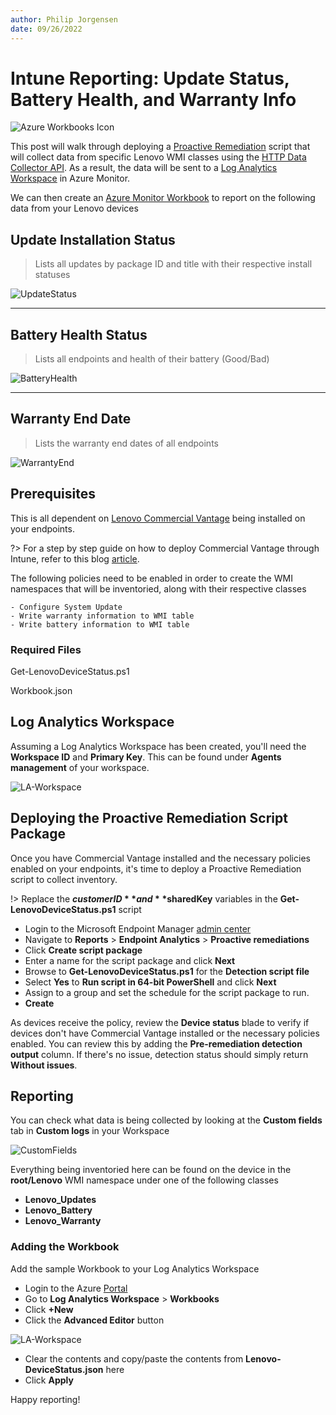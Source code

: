 ```yaml
---
author: Philip Jorgensen
date: 09/26/2022
---
```


# Intune Reporting: Update Status, Battery Health, and Warranty Info

![Azure Workbooks Icon](../img/2022/log_analytics_device_health/azure-workbooks.png)

This post will walk through deploying a [Proactive Remediation](https://learn.microsoft.com/mem/analytics/proactive-remediations) script that will collect data from specific Lenovo WMI classes using the [HTTP Data Collector API](https://learn.microsoft.com/azure/azure-monitor/logs/data-collector-api). As a result, the data will be sent to a [Log Analytics Workspace](https://learn.microsoft.com/azure/azure-monitor/logs/log-analytics-workspace-overview) in Azure Monitor.

We can then create an [Azure Monitor Workbook](https://learn.microsoft.com/azure/azure-monitor/visualize/workbooks-overview) to report on the following data from your Lenovo devices

## Update Installation Status

> Lists all updates by package ID and title with their respective install statuses

![UpdateStatus](../img/2022/log_analytics_device_health/image1.jpg)

---

## Battery Health Status

> Lists all endpoints and health of their battery (Good/Bad)

![BatteryHealth](../img/2022/log_analytics_device_health/image2.jpg)

---

## Warranty End Date

> Lists the warranty end dates of all endpoints

![WarrantyEnd](../img/2022/log_analytics_device_health/image3.jpg)

## **Prerequisites**

This is all dependent on [Lenovo Commercial Vantage](https://support.lenovo.com/solutions/hf003321-lenovo-vantage-for-enterprise) being installed on your endpoints.

?> For a step by step guide on how to deploy Commercial Vantage through Intune, refer to this blog [article](https://blog.lenovocdrt.com/#/2020/cv_intune_deploy).

The following policies need to be enabled in order to create the WMI namespaces that will be inventoried, along with their respective classes

    - Configure System Update
    - Write warranty information to WMI table
    - Write battery information to WMI table

### Required Files

Get-LenovoDeviceStatus.ps1

Workbook.json

## **Log Analytics Workspace**

Assuming a Log Analytics Workspace has been created, you'll need the **Workspace ID** and **Primary Key**. This can be found under **Agents management** of your workspace.

![LA-Workspace](../img/2022/log_analytics_device_health/image5.jpg)

## Deploying the Proactive Remediation Script Package

Once you have Commercial Vantage installed and the necessary policies enabled on your endpoints, it's time to deploy a Proactive Remediation script to collect inventory.

!> Replace the **$customerID** and **$sharedKey** variables in the **Get-LenovoDeviceStatus.ps1** script

- Login to the Microsoft Endpoint Manager [admin center](https://endpoint.microsoft.com)
- Navigate to **Reports** > **Endpoint Analytics** > **Proactive remediations**
- Click **Create script package**
- Enter a name for the script package and click **Next**
- Browse to **Get-LenovoDeviceStatus.ps1** for the **Detection script file**
- Select **Yes** to **Run script in 64-bit PowerShell** and click **Next**
- Assign to a group and set the schedule for the script package to run.
- **Create**

As devices receive the policy, review the **Device status** blade to verify if devices don't have Commercial Vantage installed or the necessary policies enabled. You can review this by adding the **Pre-remediation detection output** column. If there's no issue, detection status should simply return **Without issues**.

## Reporting

You can check what data is being collected by looking at the **Custom fields** tab in **Custom logs** in your Workspace

![CustomFields](../img/2022/log_analytics_device_health/image4.jpg)

Everything being inventoried here can be found on the device in the **root/Lenovo** WMI namespace under one of the following classes

- **Lenovo_Updates**
- **Lenovo_Battery**
- **Lenovo_Warranty**

### Adding the Workbook

Add the sample Workbook to your Log Analytics Workspace

- Login to the Azure [Portal](https://portal.azure.com)
- Go to **Log Analytics Workspace** > **Workbooks**
- Click **+New**
- Click the **Advanced Editor** button

![LA-Workspace](../img/2022/log_analytics_device_health/image6.jpg)

- Clear the contents and copy/paste the contents from **Lenovo-DeviceStatus.json** here
- Click **Apply**

Happy reporting!
